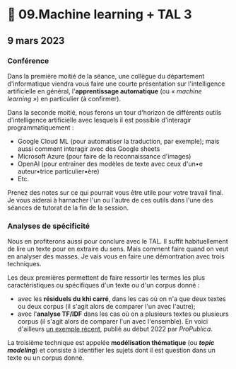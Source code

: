 # 💠 09.Machine learning + TAL 3

## 9 mars 2023

### Conférence

Dans la première moitié de la séance, une collègue du département d'informatique viendra vous faire une courte présentation sur l'intelligence artificielle en général, l'**apprentissage automatique** (ou _« machine learning »_) en particulier (à confirmer).

Dans la seconde moitié, nous ferons un tour d'horizon de différents outils d'intelligence artificielle avec lesquels il est possible d'interagir programmatiquement :

* Google Cloud ML (pour automatiser la traduction, par exemple); mais aussi comment interagir avec des Google sheets
* Microsoft Azure (pour faire de la reconnaissance d'images)
* OpenAI (pour entraîner des modèles de texte avec ceux d'un•e auteur•trice particulier•ère)
* Etc.

Prenez des notes sur ce qui pourrait vous être utile pour votre travail final. Je vous aiderai à harnacher l'un ou l'autre de ces outils dans l'une des séances de tutorat de la fin de la session.

### Analyses de spécificité

Nous en profiterons aussi pour conclure avec le TAL. Il suffit habituellement de lire un texte pour en extraire du sens. Mais comment faire quand on veut en analyser des masses. Je vais vous en faire une démontration avec trois techniques.

Les deux premières permettent de faire ressortir les termes les plus caractéristiques ou spécifiques d'un texte ou d'un corpus donné :

* avec les **résiduels du khi carré**, dans les cas où on n'a que deux textes ou deux corpus (il s'agit alors de comparer l'un avec l'autre);
* avec l'**analyse TF/IDF** dans les cas où on a plusieurs textes ou plusieurs corpus (il s'agit alors de comparer l'un avec l'ensemble). En voici d'ailleurs [un exemple récent](https://www.propublica.org/article/facebook-hosted-surge-of-misinformation-and-insurrection-threats-in-months-leading-up-to-jan-6-attack-records-show?utm\_source=sailthru\&utm\_medium=email\&utm\_campaign=majorinvestigations\&utm\_content=feature), publié au début 2022 par _ProPublica_.

La troisième technique est appelée **modélisation thématique** (ou _**topic modeling**_) et consiste à identifier les sujets dont il est question dans un texte ou un corpus donné.
